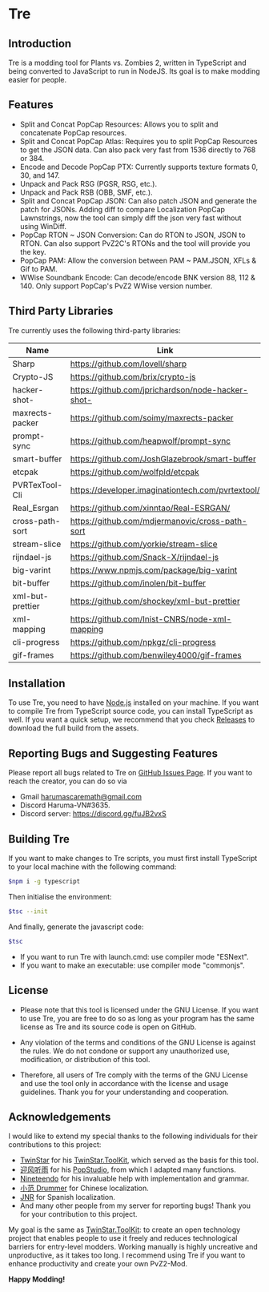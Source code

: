 # Tre

## Introduction

Tre is a modding tool for Plants vs. Zombies 2, written in TypeScript and being converted to JavaScript to run in NodeJS. Its goal is to make modding easier for people.

## Features

-   Split and Concat PopCap Resources: Allows you to split and concatenate PopCap resources.
-   Split and Concat PopCap Atlas: Requires you to split PopCap Resources to get the JSON data. Can also pack very fast from 1536 directly to 768 or 384.
-   Encode and Decode PopCap PTX: Currently supports texture formats 0, 30, and 147.
-   Unpack and Pack RSG (PGSR, RSG, etc.).
-   Unpack and Pack RSB (OBB, SMF, etc.).
-   Split and Concat PopCap JSON: Can also patch JSON and generate the patch for JSONs. Adding diff to compare Localization PopCap Lawnstrings, now the tool can simply diff the json very fast without using WinDiff.
-   PopCap RTON ~ JSON Conversion: Can do RTON to JSON, JSON to RTON. Can also support PvZ2C's RTONs and the tool will provide you the key.
-   PopCap PAM: Allow the conversion between PAM ~ PAM.JSON, XFLs & Gif to PAM.
-   WWise Soundbank Encode: Can decode/encode BNK version 88, 112 & 140. Only support PopCap's PvZ2 WWise version number.

## Third Party Libraries

Tre currently uses the following third-party libraries:

| Name             | Link                                              |
| ---------------- | ------------------------------------------------- |
| Sharp            | https://github.com/lovell/sharp                   |
| Crypto-JS        | https://github.com/brix/crypto-js                 |
| hacker-shot-     | https://github.com/jprichardson/node-hacker-shot- |
| maxrects-packer  | https://github.com/soimy/maxrects-packer          |
| prompt-sync      | https://github.com/heapwolf/prompt-sync           |
| smart-buffer     | https://github.com/JoshGlazebrook/smart-buffer    |
| etcpak           | https://github.com/wolfpld/etcpak                 |
| PVRTexTool-Cli   | https://developer.imaginationtech.com/pvrtextool/ |
| Real_Esrgan      | https://github.com/xinntao/Real-ESRGAN/           |
| cross-path-sort  | https://github.com/mdjermanovic/cross-path-sort   |
| stream-slice     | https://github.com/yorkie/stream-slice            |
| rijndael-js      | https://github.com/Snack-X/rijndael-js            |
| big-varint       | https://www.npmjs.com/package/big-varint          |
| bit-buffer       | https://github.com/inolen/bit-buffer              |
| xml-but-prettier | https://github.com/shockey/xml-but-prettier       |
| xml-mapping      | https://github.com/Inist-CNRS/node-xml-mapping    |
| cli-progress     | https://github.com/npkgz/cli-progress             |
| gif-frames       | https://github.com/benwiley4000/gif-frames        |

## Installation

To use Tre, you need to have [Node.js](https://nodejs.org/) installed on your machine. If you want to compile Tre from TypeScript source code, you can install TypeScript as well.
If you want a quick setup, we recommend that you check [Releases](https://github.com/Tre-VN/Tre/releases/) to download the full build from the assets.

## Reporting Bugs and Suggesting Features

Please report all bugs related to Tre on [GitHub Issues Page](https://github.com/Tre-VN/Tre/issues/).
If you want to reach the creator, you can do so via

-   Gmail harumascaremath@gmail.com
-   Discord Haruma-VN#3635.
-   Discord server: https://discord.gg/fuJB2vxS

## Building Tre

If you want to make changes to Tre scripts, you must first install TypeScript to your local machine with the following command:

```sh
$npm i -g typescript
```

Then initialise the environment:

```sh
$tsc --init
```

And finally, generate the javascript code:

```sh
$tsc
```

-   If you want to run Tre with launch.cmd: use compiler mode "ESNext".
-   If you want to make an executable: use compiler mode "commonjs".

## License

-   Please note that this tool is licensed under the GNU License. If you want to use Tre, you are free to do so as long as your program has the same license as Tre and its source code is open on GitHub.

-   Any violation of the terms and conditions of the GNU License is against the rules. We do not condone or support any unauthorized use, modification, or distribution of this tool.

-   Therefore, all users of Tre comply with the terms of the GNU License and use the tool only in accordance with the license and usage guidelines. Thank you for your understanding and cooperation.

## Acknowledgements

I would like to extend my special thanks to the following individuals for their contributions to this project:

-   [TwinStar](https://github.com/twinkles-twinstar) for his [TwinStar.ToolKit](https://github.com/twinkles-twinstar/TwinStar.ToolKit), which served as the basis for this tool.
-   [迎风听雨](https://github.com/YingFengTingYu) for his [PopStudio](https://github.com/YingFengTingYu/PopStudio), from which I adapted many functions.
-   [Nineteendo](https://github.com/Nineteendo) for his invaluable help with implementation and grammar.
-   [小范 Drummer](https://space.bilibili.com/346616487) for Chinese localization.
-   [JNR](https://www.youtube.com/channel/UC8NN7oInwvqselpfhBxrnzA) for Spanish localization.
-   And many other people from my server for reporting bugs! Thank you for your contribution to this project.

My goal is the same as [TwinStar.ToolKit](https://github.com/twinkles-twinstar/TwinStar.ToolKit): to create an open technology project that enables people to use it freely and reduces technological barriers for entry-level modders. Working manually is highly uncreative and unproductive, as it takes too long. I recommend using Tre if you want to enhance productivity and create your own PvZ2-Mod.

**Happy Modding!**
